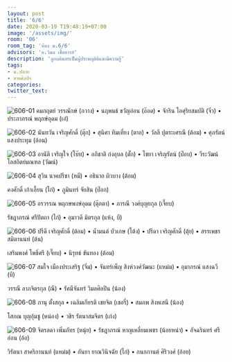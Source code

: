 ```yaml
---
layout: post
title: '6/6'
date: 2020-03-19 T19:48:19+07:00
image: '/assets/img/'
room: '06'
room_tag: 'ห้อง ม.6/6'
advisors: 'อ.วิมล เชื้ออารย์'
description: 'ลูกบดินทรเป็นผู้ประพฤติดีและมีความรู้'
tags:
- ม.ปลาย
- สายศิลป์ฯ
categories:
twitter_text:
---
```

![606-01](https://res.cloudinary.com/dbruw74ms/image/upload/r_8,c_fit,w_760/v1584623241/606-01_tfmjot.png)
คมกฤตย์ วรรณักษ์ (กวาง) • นฤพนธ์ ขวัญอ่อน (อ๊อด) • จักริน ไอศุริยสมบัติ (จิ๋ว) • ประภาภรณ์ พฤกษ์อุดม (เอ๋)

![606-02](https://res.cloudinary.com/dbruw74ms/image/upload/r_8,c_fit,w_760/v1584623309/606-02_e7c7oi.png)
นันทวัน เจริญศักดิ์ (ตุ๊ก) • สุนิศา ทิมเที่ยง (ตาล) • วัลลี ปุตระเศรณี (ต้อม) • ศุภรัตน์ แสงประทุม (อ้อน)

![606-03](https://res.cloudinary.com/dbruw74ms/image/upload/r_8,c_fit,w_760/v1584623294/606-03_upcedv.png)
อานัติ เจริญใจ (โบ๊ท) • อภิชาติ ก๋งอุบล (ตั๊ก) • ไชยา เจริญรัตน์ (ป๊อบ) • วีระวัฒน์ โลสถิตย์มณฑล (วัฒน์)

![606-04](https://res.cloudinary.com/dbruw74ms/image/upload/r_8,c_fit,w_760/v1584623318/606-04_oqpkim.png)
สุวิน นาคปรีชา (หมี) • อธินาถ ผิวบาง (ต้อม)

คงศักดิ์ เก้าเอี้ยน (ไก่) • ภูมินทร์ จัยสิน (ป๊อก)

![606-05](https://res.cloudinary.com/dbruw74ms/image/upload/r_8,c_fit,w_760/v1584623280/606-05_zcc340.png)
อรวรรณ พฤกษพงษ์อุดม (ตุ๊กตา) • ภารณี วงศ์บุญยกุล (เจี๊ยบ)

รัชฎาภรณ์ ศรีปัตถา (ไก่) • อุมาวดี มิตรกุล (แห้ง, บี)

![606-06](https://res.cloudinary.com/dbruw74ms/image/upload/r_8,c_fit,w_760/v1584623313/606-06_gm0lzh.png)
ปรีดี เจริญศักดิ์ (ต้อม) • น้ำมนต์ บัวเกษ (โต้ง) • ปรีดา เจริญศักดิ์ (ตุ้ย) • สรรเพชร สมิตานนท์ (ต้น)

เสริมพงศ์ โพธิ์ศรี (เจี๊ยบ) • นิรุทธ์ ขันทอง (ต้อม)

![606-07](https://res.cloudinary.com/dbruw74ms/image/upload/r_8,c_fit,w_760/v1584623338/606-07_skk4tb.png)
สมใจ เมืองประเสริฐ (จิ๋ม) • จันทร์เพ็ญ สิงห์วงศ์วัฒนะ (แหม่ม) • อุมาภรณ์ แสงฉวี (บี)

วรรณี ลาภจิตรกุล (ณี) • รัศมีจันทร์ วิมลศิลปิน (น้อง)

![606-08](https://res.cloudinary.com/dbruw74ms/image/upload/r_8,c_fit,w_760/v1584623371/606-08_b38bcy.png)
ภานุ ตั้งสกุล • เฉลิมเกียรติ เชยจิต (เชอรี่) • สมภพ สิงหเสนี (น้อง)

โสภณ บุญอุ้มชู (หน่อง) • วชิร รัตนาสมจิตร (เก่ง)

![606-09](https://res.cloudinary.com/dbruw74ms/image/upload/r_8,c_fit,w_760/v1584623371/606-09_insort.png)
จิตรลดา เพิ่มภัทร (หนุ่ย) • รัชฎาภรณ์ หาญเหลี่ยมเพชร (น้อยหน่า) • อัจฉรินทร์ ศรีอ่อน (อ้อ)

วิรัตนา สาคริกานนท์ (แหม่ม) • กันยา ยาณวินิจฉัย (ไก่) • กนกกานต์ ศิริวงศ์ (อ้อย)
